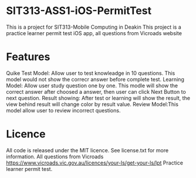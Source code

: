 # SIT313-ASS1-iOS-PermitTest
This is a project for SIT313-Mobile Computing in Deakin
This project is a practice learner permit test iOS app, all questions from Vicroads website

# Features
Quike Test Model: Allow user to test knowleadge in 10 questions. This model would not show the correcr answer before complete test.
Learning Model: Allow user study question one by one. This modle will show the correct answer after choosed a answer, then user can click Next Button to next question.
Result showing: After test or learning will show the result, the view behind result will change color by result value.
Review Model:This model allow user to review incorrect questions.

# Licence
All code is released under the MIT licence. See license.txt for more information.
All questions from Vicroads https://www.vicroads.vic.gov.au/licences/your-ls/get-your-ls/lpt  Practice learner permit test. 
